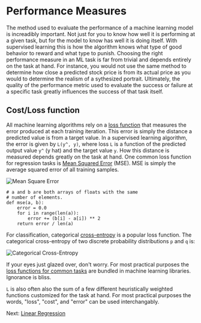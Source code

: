 # Performance Measures

The method used to evaluate the performance of a machine learning model is increadibly important. Not just for you to know how well it is performing at a given task, but for the model to know has well it is doing itself. With supervised learning this is how the algorithm knows what type of good behavior to reward and what type to punish. Choosing the right performance measure in an ML task is far from trivial and depends entirely on the task at hand. For instance, you would not use the same method to determine how close a predicted stock price is from its actual price as you would to determine the realism of a sythesized portrait. Ultimately, the quality of the performance metric used to evaluate the success or failure at a specific task greatly influences the success of that task itself.

## Cost/Loss function

All machine learning algorithms rely on a [loss function](loss-functions.html) that measures the error produced at each training iteration. This error is simply the distance a predicted value is from a target value. In a supervised learning algorithm, the error is given by `L(y^, y)`, where loss `L` is a function of the predicted output value `y^` (y hat) and the target value `y`. How this distance is measured depends greatly on the task at hand. One common loss function for regression tasks is [Mean Squared Error](https://en.wikipedia.org/wiki/Mean_squared_error) (MSE). MSE is simply the average squared error of all training samples.

![Mean Square Error](images/mse.svg)

```
# a and b are both arrays of floats with the same
# number of elements.
def mse(a, b):
	error = 0.0
	for i in range(len(a)):
		error += (b[i] - a[i]) ** 2
	return error / len(a)
```

For classification, categorical [cross-entropy](https://en.wikipedia.org/wiki/Cross_entropy) is a popular loss function. The categorical cross-entropy of two discrete probability distributions `p` and `q` is:

![Categorical Cross-Entropy](images/cross-entropy.svg)

If your eyes just glazed over, don't worry. For most practical purposes the [loss functions for common tasks](https://keras.io/losses/) are bundled in machine learning libraries. Ignorance is bliss. 

`L` is also often also the sum of a few different heuristically weighted functions customized for the task at hand. For most practical purposes the words, "loss", "cost", and "error" can be used interchangably.  

Next: [Linear Regression](linear-regression.html)


